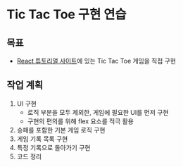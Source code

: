 # Tic Tac Toe 구현 연습

## 목표

- [React 튜토리얼 사이트](https://react.dev/learn/tutorial-tic-tac-toe)에 있는 Tic Tac Toe 게임을 직접 구현

## 작업 계획

1. UI 구현
    - 로직 부분을 모두 제외한, 게임에 필요한 UI를 먼저 구현
    - 구현의 편의를 위해 flex 요소를 적극 활용
2. 승패를 포함한 기본 게임 로직 구현
3. 게임 기록 목록 구현
4. 특정 기록으로 돌아가기 구현
5. 코드 정리
